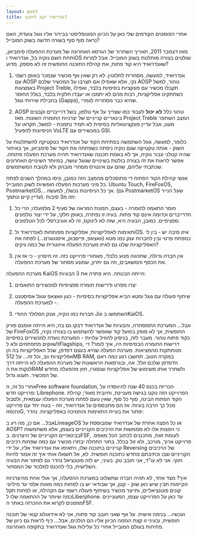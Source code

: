 ```yaml
---
layout: post
title: אנדרואיד יוצא לחופשי?
---
```


אחרי הפוסטים הקודמים שלי כאן על הכיוון המונופליסטי בבירור אליו גוגל צועדת, האם נראה סוף סוף בשורה חדשה בשוק המובייל?


מאז דצמבר 2011, תאריך השחרור של הגרסא האחרונה של מערכת ההפעלה סימביאן, תחת השם נוקיה בל, אנדרואיד וiOS שולטים בצורה מוחלטת בשוק המובייל. אבל למרות שאנדרואיד היא קוד פתוח, את קהילת התוכנה החופשית זה לא מספק. מדוע?

1. אנדרואיד, למעשה, מסחרית לחלוטין. לא רק שאין אף מכשיר שנמכר באופן רשמי עם AOSP נקי, אלא שאפילו אם תצרבו על המכשיר שלכם AOSP טהור, למשל באמצעות Project Treble, תקבלו מכשיר עם פונקציות בסיסיות בלבד, ואפילו כשתתקינו אפליקציות, רבות מהם לא יתמכו או יעבדו חלקית בלבד, בגלל החוסר בחבילת שירותי גוגל (Gapps), שהיא כבר מסחרית לגמרי.

2. AOSP טהור כלל **לא יכול** לעבוד כמו שצריך על אף טלפון, בשל דרייברים וקבצים בינאריים קנייניים של יצרניות החומרה השונות. מאז Project Treble המצב השתפר מעט, אבל עדיין פונקציונאליות בסיסית לא תמיד נתמכת - למשל, תקראו על הניסיונות להפעיל VoLTE במכשירים עם GSI.

כלומר, למעשה, גוגל השתמשה בפתיחת הקוד של אנדרואיד כטקטיקה להשתלטות על השוק - אותה טקטיקה שגם נוקיה ניסתה כשפתחה את הקוד של סימביאן, אך באיחור שהיה קטלני עבור נוקיה, אך לא באמת תכננה שאנדרואיד תהיה מערכת הפעלה פתוחה. אפשר לראות את זה בצורה בולטת בשינויים שגוגל עושה, במיוחד השינויים האחרונים שכתבתי עליהם, שהם עם אינטרס מסחרי מובהק ולא לטובת המשתמשים.


אנשי קהילת הקוד הפתוח די מתוסכלים מהמצב הזה כמובן, וניסו במהלך השנים לפתח כל מיני מערכות הפעלה חופשיות לשוק המובייל. Ubuntu Touch, FireFoxOS, PostmarketOS...  אך כל הניסיונות נכשלו, למעשה. (גם PostmarketOS שעל הנייר עדיין קיים ונתמך). וזה מ3 סיבות:

1. חוסר התאמה לחומרה - בעצם, תמונת המראה של סעיף 2 מלמעלה; הרי כל הדרייברים וכדומה אינם קוד פתוח. בעיה זו נפתרה, באופן חלקי, על ידי יצור טלפונים ספציפיים. כמובן, הבעיה היא, שזה לא לינוקס, זה לא אוניברסלי לכל הטלפונים.

2. תאימות לאפליקציות; אפליקציות מפותחות לאנדרואיד ולiOS. איזו סיבה יש - בין לי כמפתח פרטי ובין לחברות ענק כמו מטא (וואצאפ, פייסבוק, איסנטגרם...) לפתח את האפליקציות שלנו גם לאיזו מערכת הפעלה איזוטרית של כמה גיקים?

3. אין חברה גדולה, שתהווה מנוע כלכלי, מאחורי פרוייקט כזה. זה חיסרון - כי אז אין את הכסף והמשאבים, וזה גם יתרון, שמונע מסחור של מערכת ההפעלה.

מערכת ההפעלה KaiOS הייתה הבטחה. היא פתרה את 3 הבעיות:

1. יצרו מפרט ודרישות חומרה ספציפיות למכשירים התואמים

2. שיתוף פעולה עם גוגל ומטא הביא אפליקציות בסיסיות - כגון וואצאפ וגוגל אסיסטנט - למערכת ההפעלה.

3. חברות כמו נוקיה, וענק הסלולר ההודי Jio השתמשו בKaiOS.

אבל... המערכת התמסחרה, והבעיות של אנדרואיד דבקו גם בה; היא הייתה אומנם פורק של FireFoxOS החופשית, אך לא סופק בפועל קוד שאפשר להשתמש בו בצורה נקיה, כקוד פתוח טהור. מעבר לזה, בניסיון להוזיל עלויות - המערכת נועדה למכשירים בסיסיים לשווקים מתפתחים ולא לFlagships, דרישות החומרה הבסיסיות היו, איך לומר? די מנותתקות מהמציאות. מערכת הפעלה שהיא בעצם דפדפן, שכל האפליקציות בה הן אפליקציות ווב, וכל זה... על 512MB RAM, במקרה הטוב. תחשבו רגע כמה ראם הדפדפן שלכם זולל. אה, ובגרסאות הראשונות של מערכת ההפעלה לא הייתה דרך לנקות את הRAM ולשחרר אותו משימוש של אפליקציות שנסגרו, חוץ מהפעלה מחדש של המכשיר. תענוג גדול.

אחרי כל זה, הFree software foundation, הכריזה בכנס 40 שנה להיווסדה על פרוייקט חדש: Librephone.
הפרוייקט הזה נוקט בגישה מעניינת, וחיובית מאוד; קהילת הקוד הפתוח הבינה, סוף כל סוף, שאין טעם לפתח מערכת הפעלה עצמאית, ולסבול מכל כך הרבה בעיות. אז הם מתבססים על אנדרואיד, וזה - בטח יחד עם פרוייקט microG, יפתור את בעיית התאימות והתמיכה  באפליקציות. נהדר.

אבל... אם כן, מה רע בLineageOS או כל הפצה אחרת של אנדרואיד שמבוססת על AOSP? כי הפצות אלו לא מממשות את הרכיבים הקנייניים בעצמן, אלא משתמשות בבינאריים הקנייניים של היצרנים. בFSF, לעומת זאת, מתכננים לכתוב הכל מאפס. פרוייקט ארוך, מורכב, ולא זול בכלל. בתור התחלה יבחרו מכשיר עם כמה שפחות רכיבים קנייניים בתוכנה שלו, ויתאימו את אנדרואיד אליו, על ידי Reversing של הרכיבים הקנייניים שבו וכתיבתם מחדש כתוכנה חופשית. לא, אל תשאלו אותי איך זה אמור להיות חוקי. אני לא עו"ד, אני חובב טק. בעיני, יש לזה פוטנציאל נהדר גם לפתור את הבעיה השלישית, בלי להכנס למלכוד של המסחור.

איך? מצד אחד, לא תהיה חברה שתשלוט במערכת ההפעלה, אך אולי אחת מהיצרניות הקיימות תבין שיש כאן שוק - קטן, אך שבודאי יש בו לפחות כמה מאות אלפי עד מיליוני קונים פוטנציאליים, ותייצר מכשיר בשיתוף פעולה רשמי עם הקהילה, או לפחות תקל כמה שיותר על ההתאמה שלו לLiberphone.
עד כאן על הפרוייקט עצמו, המעוניינים מוזמנים לקרוא את ההכרזה באתר הFSF.

ועכשיו... בנימה אישית. על אף שאני חובב קוד פתוח, אני לא אידאולוג קנאי של תוכנה חופשית, ובעיני זו קצת הגזמה הכיוון אליו הם הולכים, אבל... כיף לראות גם כיוון של פתיחות בעולם המובייל אחרי כל עלילות גוגל ואנדרואיד בתקופה האחרונה.